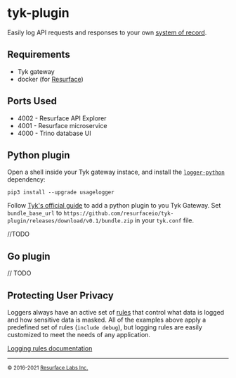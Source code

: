 # tyk-plugin

Easily log API requests and responses to your own [system of record](https://resurface.io/).

## Requirements

* Tyk gateway
* docker (for [Resurface](https://resurface.io/installation))

## Ports Used

* 4002 - Resurface API Explorer
* 4001 - Resurface microservice
* 4000 - Trino database UI

## Python plugin

Open a shell inside your Tyk gateway instace, and install the [`logger-python`](https://github.com/resurfaceio/logger-python) dependency:

    pip3 install --upgrade usagelogger

Follow [Tyk's official guide](https://tyk.io/docs/plugins/supported-languages/rich-plugins/python/tutorial-add-demo-plugin-api/) to add a python plugin to you Tyk Gateway. Set `bundle_base_url` to `https://github.com/resurfaceio/tyk-plugin/releases/download/v0.1/bundle.zip` in your `tyk.conf` file.

//TODO

## Go plugin
// TODO

## Protecting User Privacy

Loggers always have an active set of <a href="https://resurface.io/rules.html">rules</a> that control what data is logged
and how sensitive data is masked. All of the examples above apply a predefined set of rules (`include debug`),
but logging rules are easily customized to meet the needs of any application.

<a href="https://resurface.io/rules.html">Logging rules documentation</a>

---
<small>&copy; 2016-2021 <a href="https://resurface.io">Resurface Labs Inc.</a></small>
